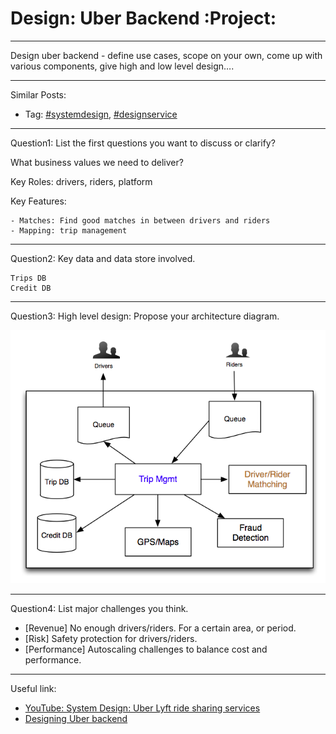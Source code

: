 # Design: Uber Backend     :Project:


---

Design uber backend - define use cases, scope on your own, come up with various components, give high and low level design&#x2026;.  

---

Similar Posts:  
-   Tag: [#systemdesign](https://code.dennyzhang.com/tag/systemdesign), [#designservice](https://code.dennyzhang.com/tag/designservice)

---

Question1: List the first questions you want to discuss or clarify?  

What business values we need to deliver?  

Key Roles: drivers, riders, platform  

Key Features:  

    - Matches: Find good matches in between drivers and riders
    - Mapping: trip management

---

Question2: Key data and data store involved.  

    Trips DB
    Credit DB

---

Question3: High level design: Propose your architecture diagram.  

![img](//raw.githubusercontent.com/DennyZhang/images/master/design/design-uber.png)  

---

Question4: List major challenges you think.  

-   [Revenue] No enough drivers/riders. For a certain area, or period.
-   [Risk] Safety protection for drivers/riders.
-   [Performance] Autoscaling challenges to balance cost and performance.

---

Useful link:  
-   [YouTube: System Design: Uber Lyft ride sharing services](https://www.youtube.com/watch?v=J3DY3Te3A_A)
-   [Designing Uber backend](https://www.educative.io/collection/page/5668639101419520/5649050225344512/5717271485874176/preview)